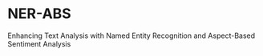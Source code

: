 # NER-ABS
Enhancing Text Analysis with Named Entity Recognition and Aspect-Based Sentiment Analysis
